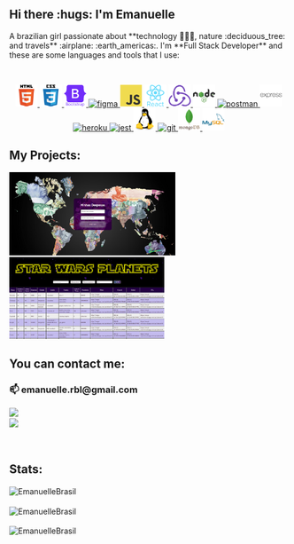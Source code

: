 <h2 aling="center"> Hi there :hugs: I'm Emanuelle</h2>

<p>A brazilian girl passionate about **technology 👩🏽‍💻, nature :deciduous_tree: and travels** 	:airplane: :earth_americas:.
I'm **Full Stack Developer** and these are some languages and tools that I use:</p>

<br>
<p align="center">
  <a href="https://www.w3.org/html/" target="_blank">
    <img src="https://raw.githubusercontent.com/devicons/devicon/master/icons/html5/html5-original-wordmark.svg" alt="html5" width="40" height="40"/>
  </a>
  <a href="https://www.w3schools.com/css/" target="_blank">
    <img src="https://raw.githubusercontent.com/devicons/devicon/master/icons/css3/css3-original-wordmark.svg" alt="css3" width="40" height="40"/>
  </a>
  <a href="https://getbootstrap.com" target="_blank">
    <img src="https://raw.githubusercontent.com/devicons/devicon/master/icons/bootstrap/bootstrap-plain-wordmark.svg" alt="bootstrap" width="40" height="40"/>
  </a>
   <a href="https://www.figma.com/" target="_blank">
    <img src="https://www.vectorlogo.zone/logos/figma/figma-icon.svg" alt="figma" width="40" height="40"/>
  </a>
   <a href="https://developer.mozilla.org/en-US/docs/Web/JavaScript" target="_blank">
    <img src="https://raw.githubusercontent.com/devicons/devicon/master/icons/javascript/javascript-original.svg" alt="javascript" width="40" height="40"/>
  </a>
  <a href="https://reactjs.org/" target="_blank">
    <img src="https://raw.githubusercontent.com/devicons/devicon/master/icons/react/react-original-wordmark.svg" alt="react" width="40" height="40"/>
  </a>
  <a href="https://redux.js.org" target="_blank">
    <img src="https://raw.githubusercontent.com/devicons/devicon/master/icons/redux/redux-original.svg" alt="redux" width="40" height="40"/>
  </a>
  <a href="https://nodejs.org" target="_blank">
    <img src="https://raw.githubusercontent.com/devicons/devicon/master/icons/nodejs/nodejs-original-wordmark.svg" alt="nodejs" width="40" height="40"/>
  </a>
  <a href="https://postman.com" target="_blank">
    <img src="https://www.vectorlogo.zone/logos/getpostman/getpostman-icon.svg" alt="postman" width="40" height="40"/>
  </a>
  <a href="https://expressjs.com" target="_blank">
    <img src="https://raw.githubusercontent.com/devicons/devicon/master/icons/express/express-original-wordmark.svg" alt="express" width="40" height="40"/>
  </a>
  <a href="https://heroku.com" target="_blank">
    <img src="https://www.vectorlogo.zone/logos/heroku/heroku-icon.svg" alt="heroku" width="40" height="40"/>
  </a>
  <a href="https://jestjs.io" target="_blank">
    <img src="https://www.vectorlogo.zone/logos/jestjsio/jestjsio-icon.svg" alt="jest" width="40" height="40"/>
  </a>
  <a href="https://www.linux.org/" target="_blank">
    <img src="https://raw.githubusercontent.com/devicons/devicon/master/icons/linux/linux-original.svg" alt="linux" width="40" height="40"/>
  </a>
  <a href="https://git-scm.com/" target="_blank">
    <img src="https://www.vectorlogo.zone/logos/git-scm/git-scm-icon.svg" alt="git" width="40" height="40"/>
  </a>
  <a href="https://www.mongodb.com/" target="_blank">
    <img src="https://raw.githubusercontent.com/devicons/devicon/master/icons/mongodb/mongodb-original-wordmark.svg" alt="mongodb" width="40" height="40"/>
  </a>
  <a href="https://www.mysql.com/" target="_blank">
    <img src="https://raw.githubusercontent.com/devicons/devicon/master/icons/mysql/mysql-original-wordmark.svg" alt="mysql" width="40" height="40"/>
  </a>
</p>

<h2 align="left">My Projects:</h2>
<p align="left">
<a  target="_blank" href="https://wallet-emanuellebrasil.vercel.app/">
  <img alt="MinhasDespesas" width="300px" src="./minhas despesas login.png" />
</a>
<a target="_blank" href="https://filter-starwarsplanets.netlify.app/">
  <img  alt="StarWarsPlanets" width="280px" src="./star wars planets.png" />
</a>
</p>

<h2 align="left">You can contact me:</h2>
<p align="left">
 <h3> 📫 emanuelle.rbl@gmail.com</h3>
 <a href="https://www.linkedin.com/in/emanuelle-brasil/" target="_blank">
  <img src="https://img.shields.io/badge/-LinkedIn-blue?style=for-the-badge&logo=Linkedin&logoColor=white" />
 </a> <br>
 <a href="https://www.instagram.com/manu_rbl/" target="_blank">
  <img src="https://img.shields.io/badge/Instagram-E4405F?style=for-the-badge&logo=instagram&logoColor=white" /> 
 </a>
</p>
<br>

<h2 align="left">Stats:</h2>
<div align="left">
  <img align="center" src="https://github-readme-stats.vercel.app/api/top-langs?username=EmanuelleBrasil&show_icons=true&theme=onedark&locale=en&layout=compact" alt="EmanuelleBrasil" />
  <br><br>
  <img align="center" src="https://github-readme-stats.vercel.app/api?username=EmanuelleBrasil&show_icons=true&theme=onedark&locale=en" alt="EmanuelleBrasil" />
  <br><br>
  <img align="center" src="https://github-readme-streak-stats.herokuapp.com/?user=EmanuelleBrasil&theme=onedark" alt="EmanuelleBrasil" />
</div>
